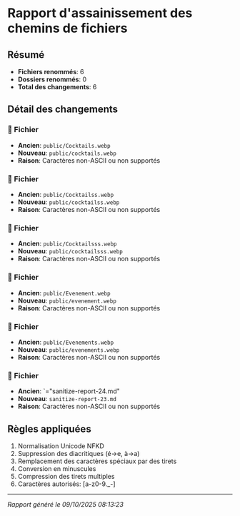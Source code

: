 # Rapport d'assainissement des chemins de fichiers

## Résumé
- **Fichiers renommés**: 6
- **Dossiers renommés**: 0
- **Total des changements**: 6

## Détail des changements

### 📄 Fichier
- **Ancien**: `public/Cocktails.webp`
- **Nouveau**: `public/cocktails.webp`
- **Raison**: Caractères non-ASCII ou non supportés

### 📄 Fichier
- **Ancien**: `public/Cocktailss.webp`
- **Nouveau**: `public/cocktailss.webp`
- **Raison**: Caractères non-ASCII ou non supportés

### 📄 Fichier
- **Ancien**: `public/Cocktailsss.webp`
- **Nouveau**: `public/cocktailsss.webp`
- **Raison**: Caractères non-ASCII ou non supportés

### 📄 Fichier
- **Ancien**: `public/Evenement.webp`
- **Nouveau**: `public/evenement.webp`
- **Raison**: Caractères non-ASCII ou non supportés

### 📄 Fichier
- **Ancien**: `public/Evenements.webp`
- **Nouveau**: `public/evenements.webp`
- **Raison**: Caractères non-ASCII ou non supportés

### 📄 Fichier
- **Ancien**: `="sanitize-report-24.md"
- **Nouveau**: `sanitize-report-23.md`
- **Raison**: Caractères non-ASCII ou non supportés



## Règles appliquées
1. Normalisation Unicode NFKD
2. Suppression des diacritiques (é→e, à→a)
3. Remplacement des caractères spéciaux par des tirets
4. Conversion en minuscules
5. Compression des tirets multiples
6. Caractères autorisés: [a-z0-9._-]

---
*Rapport généré le 09/10/2025 08:13:23*
